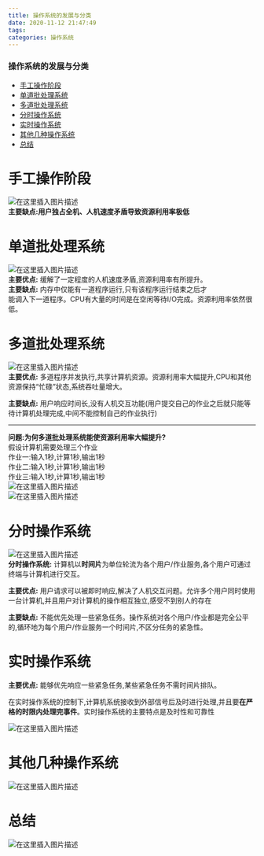 ```yaml
---
title: 操作系统的发展与分类
date: 2020-11-12 21:47:49
tags: 
categories: 操作系统
---
```


<!--more-->

### 操作系统的发展与分类

- [手工操作阶段](#_3)
- [单道批处理系统](#_8)
- [多道批处理系统](#_15)
- [分时操作系统](#_32)
- [实时操作系统](#_43)
- [其他几种操作系统](#_50)
- [总结](#_53)

# 手工操作阶段

![在这里插入图片描述](https://img-blog.csdnimg.cn/20201112213547909.png?x-oss-process=image/watermark,type_ZmFuZ3poZW5naGVpdGk,shadow_10,text_aHR0cHM6Ly9ibG9nLmNzZG4ubmV0L3FxXzIxMDQwNTU5,size_16,color_FFFFFF,t_70#pic_center)  
**主要缺点:用户独占全机、人机速度矛盾导致资源利用率极低**

# 单道批处理系统

![在这里插入图片描述](https://img-blog.csdnimg.cn/20201112213714747.png?x-oss-process=image/watermark,type_ZmFuZ3poZW5naGVpdGk,shadow_10,text_aHR0cHM6Ly9ibG9nLmNzZG4ubmV0L3FxXzIxMDQwNTU5,size_16,color_FFFFFF,t_70#pic_center)  
**主要优点:** 缓解了一定程度的人机速度矛盾,资源利用率有所提升。  
**主要缺点:** 内存中仅能有一道程序运行,只有该程序运行结束之后才  
能调入下一道程序。CPU有大量的时间是在空闲等待I/O完成。资源利用率依然很低。

# 多道批处理系统

![在这里插入图片描述](https://img-blog.csdnimg.cn/20201112214012882.png?x-oss-process=image/watermark,type_ZmFuZ3poZW5naGVpdGk,shadow_10,text_aHR0cHM6Ly9ibG9nLmNzZG4ubmV0L3FxXzIxMDQwNTU5,size_16,color_FFFFFF,t_70#pic_center)  
**主要优点:** 多道程序并发执行,共享计算机资源。资源利用率大幅提升,CPU和其他资源保持“忙碌”状态,系统吞吐量增大。

**主要缺点:** 用户响应时间长,没有人机交互功能\(用户提交自己的作业之后就只能等待计算机处理完成,中间不能控制自己的作业执行\)

---

**问题:为何多道批处理系统能使资源利用率大幅提升\?**  
假设计算机需要处理三个作业  
作业一:输入1秒,计算1秒,输出1秒  
作业二:输入1秒,计算1秒,输出1秒  
作业三:输入1秒,计算1秒,输出1秒  
![在这里插入图片描述](https://img-blog.csdnimg.cn/20201112214140541.png?x-oss-process=image/watermark,type_ZmFuZ3poZW5naGVpdGk,shadow_10,text_aHR0cHM6Ly9ibG9nLmNzZG4ubmV0L3FxXzIxMDQwNTU5,size_16,color_FFFFFF,t_70#pic_center)  
![在这里插入图片描述](https://img-blog.csdnimg.cn/20201112214147556.png?x-oss-process=image/watermark,type_ZmFuZ3poZW5naGVpdGk,shadow_10,text_aHR0cHM6Ly9ibG9nLmNzZG4ubmV0L3FxXzIxMDQwNTU5,size_16,color_FFFFFF,t_70#pic_center)

# 分时操作系统

![在这里插入图片描述](https://img-blog.csdnimg.cn/20201112214253339.png?x-oss-process=image/watermark,type_ZmFuZ3poZW5naGVpdGk,shadow_10,text_aHR0cHM6Ly9ibG9nLmNzZG4ubmV0L3FxXzIxMDQwNTU5,size_16,color_FFFFFF,t_70#pic_center)  
**分时操作系统:** 计算机以**时间片**为单位轮流为各个用户/作业服务,各个用户可通过终端与计算机进行交互。

**主要优点:** 用户请求可以被即时响应,解决了人机交互问题。允许多个用户同时使用一台计算机,并且用户对计算机的操作相互独立,感受不到别人的存在

**主要缺点:** 不能优先处理一些紧急任务。操作系统对各个用户/作业都是完全公平的,循环地为每个用户/作业服务一个时间片,不区分任务的紧急性。

# 实时操作系统

**主要优点:** 能够优先响应一些紧急任务,某些紧急任务不需时间片排队。

在实时操作系统的控制下,计算机系统接收到外部信号后及时进行处理,并且要**在严格的时限内处理完事件**。实时操作系统的主要特点是及时性和可靠性

![在这里插入图片描述](https://img-blog.csdnimg.cn/20201112214625895.png?x-oss-process=image/watermark,type_ZmFuZ3poZW5naGVpdGk,shadow_10,text_aHR0cHM6Ly9ibG9nLmNzZG4ubmV0L3FxXzIxMDQwNTU5,size_16,color_FFFFFF,t_70#pic_center)

# 其他几种操作系统

![在这里插入图片描述](https://img-blog.csdnimg.cn/20201112214718733.png?x-oss-process=image/watermark,type_ZmFuZ3poZW5naGVpdGk,shadow_10,text_aHR0cHM6Ly9ibG9nLmNzZG4ubmV0L3FxXzIxMDQwNTU5,size_16,color_FFFFFF,t_70#pic_center)

# 总结

![在这里插入图片描述](https://img-blog.csdnimg.cn/2020111221473476.png?x-oss-process=image/watermark,type_ZmFuZ3poZW5naGVpdGk,shadow_10,text_aHR0cHM6Ly9ibG9nLmNzZG4ubmV0L3FxXzIxMDQwNTU5,size_16,color_FFFFFF,t_70#pic_center)